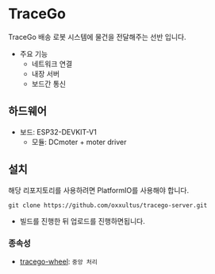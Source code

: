 # TraceGo

TraceGo 배송 로봇 시스템에 물건을 전달해주는 선반 입니다.

- 주요 기능
    - 네트워크 연결
    - 내장 서버
    - 보드간 통신

## 하드웨어
- 보드: ESP32-DEVKIT-V1
    - 모듈: DCmoter + moter driver

## 설치

해당 리포지토리를 사용하려면 PlatformIO를 사용해야 합니다.

```
git clone https://github.com/oxxultus/tracego-server.git
```

- 빌드를 진행한 뒤 업로드를 진행하면됩니다.

### 종속성
- [tracego-wheel](https://github.com/oxxultus/tracego-server.git): `중앙 처리`
